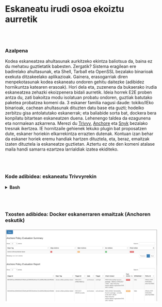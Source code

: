 # Eskaneatu irudi osoa ekoiztu aurretik

<br/><br/>

### Azalpena

Kodea eskaneatzea ahultasunak aurkitzeko ekintza baliotsua da, baina ez du mehatxu guztietatik babesten. Zergatik? Sistema eragilean ere badirelako ahultasunak, eta Shell, Tarball eta OpenSSL bezalako binarioak exekuta ditzakeelako aplikazioak. Gainera, erasogarriak diren menpekotasunak kodea eskaneatu ondoren gehitu daitezke (adibidez hornikuntza katearen erasoak). Hori dela eta, zuzenena da bukaerako irudia eskaneatzea zehazki ekoizpenera bidali aurretik. Ideia horrek E2E proben antza du, zati bakoitza modu isolatuan probatu ondoren, guztiak batutako paketea probatzea komeni da. 3 eskaner familia nagusi daude: tokiko/IEko binarioak, cachean ahultasunak dituzten datu base eta guzti; hodeiko zerbitzu gisa antolatutako eskanerrak; eta baliabide sorta bat, dockera bera konpilatu bitartean eskaneatzen duena. Lehenengo taldea da ezagunena eta normalean azkarrena. Merezi du [Trivvy](https://github.com/aquasecurity/trivy), [Anchore](https://github.com/anchore/anchore) eta [Snyk](https://support.snyk.io/hc/en-us/articles/360003946897-Container-security-overview) bezalako tresnak ikertzea. IE hornitzaile gehienek lekuko plugin bat proposatzen dute, eskaner horiekin elkarrekintza errazten dutenak. Kontuan izan behar da eskaner horiek eremu handiak hartzen dituztela, eta, beraz, emaitzak izaten dituztela ia eskaneatze guztietan. Aztertu ez ote den komeni atalase maila handi samarra ezartzea larrialdiak izatea ekiditeko.

<br/><br/>

### Kode adibidea: eskaneatu Trivvyrekin

<details>

<summary><strong>Bash</strong></summary>

```console
$ sudo apt-get install rpm
$ wget https://github.com/aquasecurity/trivy/releases/download/{TRIVY_VERSION}/trivy_{TRIVY_VERSION}_Linux-64bit.deb
$ sudo dpkg -i trivy_{TRIVY_VERSION}_Linux-64bit.deb
$ trivy image [YOUR_IMAGE_NAME]
```

</details>

<br/><br/>

### Txosten adibidea: Docker eskanerraren emaitzak (Anchoren eskutik)

![Txosten adibideak](/assets/images/anchore-report.png "Docker eskanerraren txostena")

